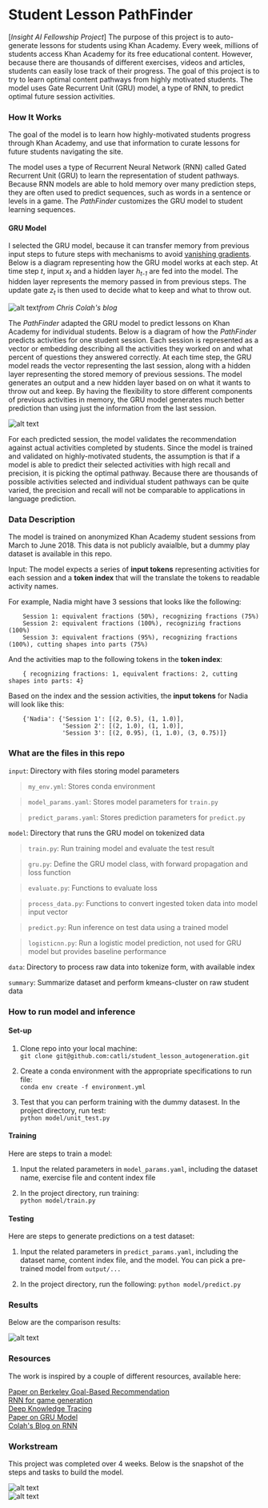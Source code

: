 
# Student Lesson PathFinder
[*Insight AI Fellowship Project*] The purpose of this project is to auto-generate lessons for students using Khan Academy. Every week, millions of students access Khan Academy for its free educational content. However, because there are thousands of different exercises, videos and articles, students can easily lose track of their progress. The goal of this project is to try to learn optimal content pathways from highly motivated students. The model uses Gate Recurrent Unit (GRU) model, a type of RNN, to predict optimal future session activities.



### How It Works
The goal of the model is to learn how highly-motivated students progress through Khan Academy, and use that information to curate lessons for future students navigating the site.

The model uses a type of Recurrent Neural Network (RNN) called Gated Recurrent Unit (GRU) to learn the representation of student pathways. Because RNN models are able to hold memory over many prediction steps, they are often used to predict sequences, such as words in a sentence or levels in a game. The _PathFinder_ customizes the GRU model to student learning sequences.



#### GRU Model
I selected the GRU model, because it can transfer memory from previous input steps to future steps with mechanisms to avoid [vanishing gradients](https://en.wikipedia.org/wiki/Vanishing_gradient_problem). Below is a diagram representing how the GRU model works at each step. At time step _t_, input _x<sub>t</sub>_ and a hidden layer _h<sub>t-1</sub>_ are fed into the model. The hidden layer represents the memory passed in from previous steps. The update gate _z<sub>t</sub>_ is then used to decide what to keep and what to throw out.

![alt text](png/gru_colah.png "source: Chris Colah's blog post")*from Chris Colah's blog*

The _PathFinder_ adapted the GRU model to predict lessons on Khan Academy for individual students. Below is a diagram of how the _PathFinder_ predicts activities for one student session. Each session is represented as a vector or embedding describing all the activities they worked on and what percent of questions they answered correctly. At each time step, the GRU model reads the vector representing the last session, along with a hidden layer representing the stored memory of previous sessions. The model generates an output and a new hidden layer based on on what it wants to throw out and keep. By having the flexibility to store different components of previous activities in memory, the GRU model generates much better prediction than using just the information from the last session.

![alt text](png/pathfinder_gru.png "How PathFinder Works")

For each predicted session, the model validates the recommendation against actual activities completed by students. Since the model is trained and validated on highly-motivated students, the assumption is that if a model is able to predict their selected activities with high recall and precision, it is picking the optimal pathway. Because there are thousands of possible activities selected and individual student pathways can be quite varied, the precision and recall will not be comparable to applications in language prediction.



### Data Description

The model is trained on anonymized Khan Academy student sessions from March to June 2018. This data is not publicly avaialble, but a dummy play dataset is available in this repo.

Input: The model expects a series of __input tokens__ representing activities for each session and a __token index__ that will the translate the tokens to readable activity names.

For example, Nadia might have 3 sessions that looks like the following:

```
    Session 1: equivalent fractions (50%), recognizing fractions (75%)
    Session 2: equivalent fractions (100%), recognizing fractions (100%)
    Session 3: equivalent fractions (95%), recognizing fractions (100%), cutting shapes into parts (75%)
```

And the activities map to the following tokens in the __token index__:

```
    { recognizing fractions: 1, equivalent fractions: 2, cutting shapes into parts: 4}
```

Based on the index and the session activities, the __input tokens__ for Nadia will look like this:

```
    {'Nadia': {'Session 1': [(2, 0.5), (1, 1.0)],
               'Session 2': [(2, 1.0), (1, 1.0)],
               'Session 3': [(2, 0.95), (1, 1.0), (3, 0.75)]}
```




### What are the files in this repo

`input`: Directory with files storing model parameters

> `my_env.yml`: Stores conda environment

> `model_params.yaml`: Stores model parameters for `train.py`

> `predict_params.yaml`: Stores prediction parameters for `predict.py`


`model`: Directory that runs the GRU model on tokenized data

> `train.py`: Run training model and evaluate the test result

> `gru.py`: Define the GRU model class, with forward propagation and loss function

> `evaluate.py`: Functions to evaluate loss

> `process_data.py`: Functions to convert ingested token data into model input vector

> `predict.py`: Run inference on test data using a trained model

> `logisticnn.py`: Run a logistic model prediction, not used for GRU model but provides baseline performance

`data`: Directory to process raw data into tokenize form, with available index

`summary`: Summarize dataset and perform kmeans-cluster on raw student data


### How to run model and inference

#### Set-up
1. Clone repo into your local machine:  
    `git clone git@github.com:catli/student_lesson_autogeneration.git`

2. Create a conda environment with the appropriate specifications to run file:  
    `conda env create -f environment.yml`

3. Test that you can perform training with the dummy datasest. In the project directory, run test:  
    `python model/unit_test.py`


#### Training
Here are steps to train a model:  
1. Input the related parameters in `model_params.yaml`, including the dataset name, exercise file and content index file  

2. In the project directory, run training:  
    `python model/train.py`


#### Testing
Here are steps to generate predictions on a test dataset:
1. Input the related parameters in `predict_params.yaml`, including the dataset name, content index file, and the model. You can pick a pre-trained model from `output/...`

2. In the project directory, run the following:
    `python model/predict.py`


### Results
Below are the comparison results:

![alt text](png/result_table.png)



### Resources
The work is inspired by a couple of different resources, available here:

[Paper on Berkeley Goal-Based Recommendation](https://arxiv.org/pdf/1812.10078.pdf)  
[RNN for game generation](https://medium.com/@ageitgey/machine-learning-is-fun-part-2-a26a10b68df3)  
[Deep Knowledge Tracing](https://web.stanford.edu/~cpiech/bio/papers/deepKnowledgeTracing.pdf)  
[Paper on GRU Model](https://arxiv.org/pdf/1406.1078.pdf)  
[Colah's Blog on RNN](http://colah.github.io/posts/2015-08-Understanding-LSTMs/)


### Workstream
This project was completed over 4 weeks. Below is the snapshot of the steps and tasks to build the model.

![alt text](png/asana_wk1_2.png)  
![alt text](png/asana_wk3_4.png)

